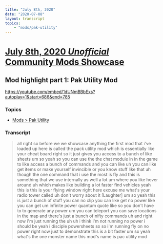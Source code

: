 ```yaml
---
title: "July 8th, 2020"
date: "2020-07-08"
layout: transcript
topics: 
    - "mods/pak-utility"
---
```

# [July 8th, 2020 *Unofficial* Community Mods Showcase](../2020-07-08.md)
## Mod highlight part 1: Pak Utility Mod
https://youtube.com/embed/1dUNmBBbExs?autoplay=1&start=686&end=785
### Topics
* [Mods > Pak Utility](../topics/mods/pak-utility.md)

### Transcript

> all right so before we we showcase
> anything
> the first mod that i've loaded up here
> is called the pack
> utility mod which is essentially like
> your cheat board right
> so it just gives you access to a bunch
> of like
> sheets um so
> yeah so you can use the the chat
> module in in the game to like access a
> bunch of commands
> and you can like uh you can like get
> items or
> make yourself invincible or you know
> stuff like that uh
> though the one command that i use the
> most is fly and this is something that
> we use internally as well a lot
> um where you like hover around
> uh which makes like building a lot
> faster find vehicles
> yeah this is this is your flying window
> right here excuse me what's your radio
> tower called
> uh don't worry about it
> [Laughter]
> um so yeah this is just a bunch of stuff
> you can no clip you can like get no
> power like you can get
> um infinite power quantum quote like so
> you don't have to
> to generate any power um
> you can teleport you can save locations
> in the map and there's just a bunch of
> nifty commands
> uh and right now i'm just running the uh
> uh
> i think i'm not running no power i
> should be
> yeah i disciple powersheets so so i'm
> running fly on no power right now just
> to demonstrate this is a bit faster
> um so yeah what's the one monster name
> this mod's name is pac utility mod
